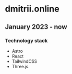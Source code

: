 # dmitrii.online

## January 2023 - now

### Technology stack

- Astro
- React
- TailwindCSS
- Three.js
